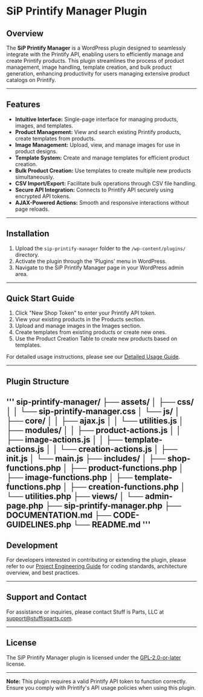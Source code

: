 # SiP Printify Manager Plugin

## Overview

The **SiP Printify Manager** is a WordPress plugin designed to seamlessly integrate with the Printify API, enabling users to efficiently manage and create Printify products. This plugin streamlines the process of product management, image handling, template creation, and bulk product generation, enhancing productivity for users managing extensive product catalogs on Printify.

---

## Features

- **Intuitive Interface:** Single-page interface for managing products, images, and templates.
- **Product Management:** View and search existing Printify products, create templates from products.
- **Image Management:** Upload, view, and manage images for use in product designs.
- **Template System:** Create and manage templates for efficient product creation.
- **Bulk Product Creation:** Use templates to create multiple new products simultaneously.
- **CSV Import/Export:** Facilitate bulk operations through CSV file handling.
- **Secure API Integration:** Connects to Printify API securely using encrypted API tokens.
- **AJAX-Powered Actions:** Smooth and responsive interactions without page reloads.

---

## Installation

1. Upload the `sip-printify-manager` folder to the `/wp-content/plugins/` directory.
2. Activate the plugin through the 'Plugins' menu in WordPress.
3. Navigate to the SiP Printify Manager page in your WordPress admin area.

---

## Quick Start Guide

1. Click "New Shop Token" to enter your Printify API token.
2. View your existing products in the Products section.
3. Upload and manage images in the Images section.
4. Create templates from existing products or create new ones.
5. Use the Product Creation Table to create new products based on templates.

For detailed usage instructions, please see our [Detailed Usage Guide](DETAILED_USAGE.md).

---

## Plugin Structure
'''
sip-printify-manager/
├── assets/
│   ├── css/
│   │   └── sip-printify-manager.css
│   └── js/
│       ├── core/
│       │   ├── ajax.js
│       │   └── utilities.js
│       ├── modules/
│       │   ├── product-actions.js
│       │   ├── image-actions.js
│       │   ├── template-actions.js
│       │   └── creation-actions.js
│       ├── init.js
│       └── main.js
├── includes/
│   ├── shop-functions.php
│   ├── product-functions.php
│   ├── image-functions.php
│   ├── template-functions.php
│   ├── creation-functions.php
│   └── utilities.php
├── views/
│   └── admin-page.php
├── sip-printify-manager.php
├── DOCUMENTATION.md
├── CODE-GUIDELINES.php
└── README.md
'''
---

## Development

For developers interested in contributing or extending the plugin, please refer to our [Project Engineering Guide](PROJECT_ENGINEERING_GUIDE.md) for coding standards, architecture overview, and best practices.

---

## Support and Contact

For assistance or inquiries, please contact Stuff is Parts, LLC at [support@stuffisparts.com](mailto:support@stuffisparts.com).

---

## License

The SiP Printify Manager plugin is licensed under the [GPL-2.0-or-later](https://www.gnu.org/licenses/old-licenses/gpl-2.0.en.html) license.

---

**Note:** This plugin requires a valid Printify API token to function correctly. Ensure you comply with Printify's API usage policies when using this plugin.